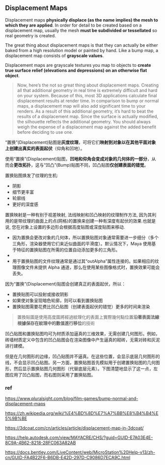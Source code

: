 ## Displacement Maps

Displacement maps **physically displace (as the name implies) the mesh to which they are applied**. In order for detail to be created based on a displacement map, usually the mesh **must be subdivided or tessellated** so real geometry is created. 

The great thing about displacement maps is that they can actually be either baked from a high resolution model or painted by hand. Like a bump map, a displacement map consists of **grayscale values**.

Displacement maps are grayscale textures you map to objects to **create true surface relief (elevations and depressions) on an otherwise flat object**.

> Now, here’s the not so great thing about displacement maps. Creating all that additional geometry in real time is extremely difficult and hard on your system. Because of this, most 3D applications calculate final displacement results at render time. 
> In comparison to bump or normal maps, a displacement map will also add significant time to your renders. As a result of this additional geometry, it’s hard to beat the results of a displacement map. Since the surface is actually modified, the silhouette reflects the additional geometry. You should always weigh the expense of a displacement map against the added benefit before deciding to use one.

“置换”(Displacement)贴图是**灰度纹理**，可将它们**映射到对象以在其他平面对象上创建出真实的表面起伏**（仰角和凹地）。

使用“置换”(Displacement)贴图，**凹地和仰角会变成对象的几何体的一部分**，从而会**更改拓扑**，这与“凹凸”(Bump)贴图不同，凹凸贴图**仅创建表面的错觉**。

置换贴图焕发了纹理的生机:  

- 阴影
- 细节更丰富
- 轮廓线
- 更好的深度感

置换映射是一种有别于视差映射, 法线映射和凹凸映射的纹理制作方法, 因为其利用的是带纹理的曲面上的点(网格)的置换来创建一种有深度有起伏的效果.也就是说, 您在对象上设置的多边形会根据高度贴图或深度贴图来移动. 

- 因为置换会更改对象的几何体，所以置换贴图对象通常需要进一步细分（多个三角形，渲染器使用它们来近似曲面的平滑度）。默认情况下，Maya 使用基于特征的置换贴图在所需的位置自动添加更多的三角形。
- 
- 用于置换贴图的文件纹理通常是通过其“outAlpha”属性连接的。如果相应的纹理图像文件未提供 Alpha 通道，那么在使用某些图像格式时，置换效果可能会丢失。

因为“置换”(Displacement)贴图会创建真正的表面起伏，所以：

-   置换贴图可以投射或接收阴影
-   如果使对象呈现暗色轮廓，则可以看到置换贴图
-   置换贴图需要花费比凹凸贴图（创建表面起伏的错觉）更多的时间来渲染


> 置換貼圖是使用高度圖將經過紋理化的表面上實際幾何點位置**沿著表面法線根據保存在紋理中的數值進行移位**的技術


凹凸贴图和置换贴图均可为材质添加逼真的三维效果，无需创建几何图形。例如，砖墙材质定义中包含的凹凸贴图会在渲染图像中产生逼真的砌砖，无需对砖和灰泥进行建模。

但是在几何图形的边缘，凹凸贴图并不逼真。在这些位置，会显示底层几何图形的线，不会显示凹凸贴图。另一方面，置换贴图首先模拟用于创建置换贴图的几何图形，然后显示置换贴图几何图形（代替底层元素）。下图清楚地显示了这一点，左图应用了凹凸贴图，而右图则采用了置换贴图。




### ref 
https://www.pluralsight.com/blog/film-games/bump-normal-and-displacement-maps

https://zh.wikipedia.org/wiki/%E4%BD%8D%E7%A7%BB%E8%B4%B4%E5%9B%BE

https://3dcoat.com/cn/articles/article/displacement-map-in-3dcoat/

https://help.autodesk.com/view/MAYACRE/CHS/?guid=GUID-E7A03E4E-8C9A-4B62-8218-28FC063A82AB

https://docs.bentley.com/LiveContent/web/MicroStation%20Help-v13/zh-cn/GUID-FA4B22F6-B6DB-E42D-297D-C9086D7ECA9C.html

